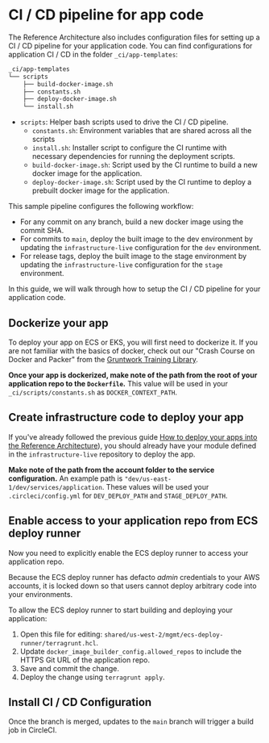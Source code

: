 # CI / CD pipeline for app code

The Reference Architecture also includes configuration files for setting up a CI / CD pipeline for your application code.
You can find configurations for application CI / CD in the folder `_ci/app-templates`:

```bash
_ci/app-templates
└── scripts
    ├── build-docker-image.sh
    ├── constants.sh
    ├── deploy-docker-image.sh
    └── install.sh
```

- `scripts`: Helper bash scripts used to drive the CI / CD pipeline.
  - `constants.sh`: Environment variables that are shared across all the scripts
  - `install.sh`: Installer script to configure the CI runtime with necessary dependencies for running the deployment
      scripts.
  - `build-docker-image.sh`: Script used by the CI runtime to build a new docker image for the application.
  - `deploy-docker-image.sh`: Script used by the CI runtime to deploy a prebuilt docker image for the application.

This sample pipeline configures the following workflow:

- For any commit on any branch, build a new docker image using the commit SHA.
- For commits to `main`, deploy the built image to the dev environment by updating the `infrastructure-live`
  configuration for the `dev` environment.
- For release tags, deploy the built image to the stage environment by updating the `infrastructure-live` configuration
  for the `stage` environment.

In this guide, we will walk through how to setup the CI / CD pipeline for your application code.

## Dockerize your app

To deploy your app on ECS or EKS, you will first need to dockerize it. If you are not familiar with the basics of
docker, check out our "Crash Course on Docker and Packer" from the [Gruntwork Training
Library](https://training.gruntwork.io/p/a-crash-course-on-docker-packer).

**Once your app is dockerized, make note of the path from the root of your application repo to the `Dockerfile`.** This value will be used in your `_ci/scripts/constants.sh` as `DOCKER_CONTEXT_PATH`.

## Create infrastructure code to deploy your app

If you've already followed the previous guide [How to deploy your apps into the Reference Architecture](../03-deploy-apps/01-intro.md)), you should already have your module defined in the `infrastructure-live` repository
to deploy the app.

**Make note of the path from the account folder to the service configuration.** An example path is `"dev/us-east-1/dev/services/application`. These values will be used your `.circleci/config.yml` for `DEV_DEPLOY_PATH` and `STAGE_DEPLOY_PATH`.

## Enable access to your application repo from ECS deploy runner

Now you need to explicitly enable the ECS deploy runner to access your application repo.

Because the ECS deploy runner has defacto _admin_ credentials to your AWS accounts, it is locked down so that users
cannot deploy arbitrary code into your environments.

To allow the ECS deploy runner to start building and deploying your application:

1. Open this file for editing: `shared/us-west-2/mgmt/ecs-deploy-runner/terragrunt.hcl`.
1. Update `docker_image_builder_config.allowed_repos` to include the HTTPS Git URL of the application repo.
1. Save and commit the change.
1. Deploy the change using `terragrunt apply`.

## Install CI / CD Configuration

Once the branch is merged, updates to the `main` branch will trigger a build job in CircleCI.


<!-- ##DOCS-SOURCER-START
{"sourcePlugin":"Local File Copier","hash":"1c2c536bc8e48c128e3d338349e0f46a"}
##DOCS-SOURCER-END -->

